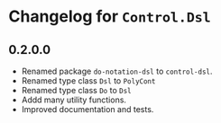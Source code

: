 # Changelog for `Control.Dsl`

## 0.2.0.0

* Renamed package `do-notation-dsl` to `control-dsl`.
* Renamed type class `Dsl` to `PolyCont`
* Renamed type class `Do` to `Dsl`
* Addd many utility functions.
* Improved documentation and tests.
